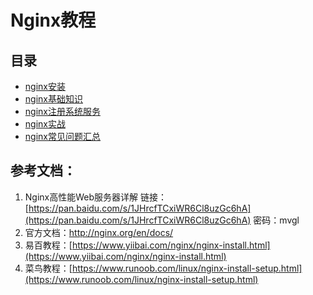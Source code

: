 # Nginx教程

## 目录
* [nginx安装](nginx-setup.md)
* [nginx基础知识](nginx-basic-course/README.md) 
* [nginx注册系统服务](nginx-register-server.md)
* [nginx实战](nginxshi-zhan/README.md)
* [nginx常见问题汇总](nginx-problems-summary.md)

## 参考文档：

1. Nginx高性能Web服务器详解   链接：[https://pan.baidu.com/s/1JHrcfTCxiWR6Cl8uzGc6hA](https://pan.baidu.com/s/1JHrcfTCxiWR6Cl8uzGc6hA) 密码：mvgl
2. 官方文档：[http://nginx.org/en/docs/ ](http://nginx.org/en/docs/) 
3. 易百教程：[https://www.yiibai.com/nginx/nginx-install.html](https://www.yiibai.com/nginx/nginx-install.html)
4. 菜鸟教程：[https://www.runoob.com/linux/nginx-install-setup.html](https://www.runoob.com/linux/nginx-install-setup.html)


